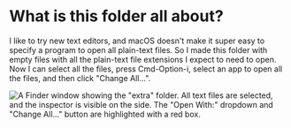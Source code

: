 # What is this folder all about?

I like to try new text editors, and macOS doesn't make it super easy to specify
a program to open all plain-text files. So I made this folder with empty files
with all the plain-text file extensions I expect to need to open. Now I can
select all the files, press Cmd-Option-i, select an app to open all the files,
and then click "Change All…".

![A Finder window showing the "extra" folder. All text files are selected, and
the inspector is visible on the side. The "Open With:" dropdown and "Change
All…" button are highlighted with a red box.](./screenshot.png)
